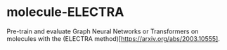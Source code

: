 # molecule-ELECTRA
Pre-train and evaluate Graph Neural Networks or Transformers on molecules with the (ELECTRA method)[https://arxiv.org/abs/2003.10555].
